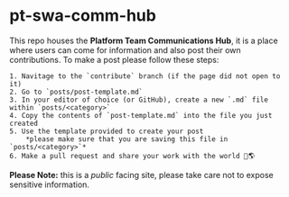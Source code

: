 # pt-swa-comm-hub

This repo houses the **Platform Team Communications Hub**, it is a place where users can come for information and also post their own contributions. To make a post please follow these steps: 

    1. Navitage to the `contribute` branch (if the page did not open to it)
    2. Go to `posts/post-template.md`
    3. In your editor of choice (or GitHub), create a new `.md` file within `posts/<category>`
    4. Copy the contents of `post-template.md` into the file you just created
    5. Use the template provided to create your post
        *please make sure that you are saving this file in `posts/<category>`*
    6. Make a pull request and share your work with the world 🚀🌎

**Please Note:** this is a *public* facing site, please take care not to expose sensitive information.
